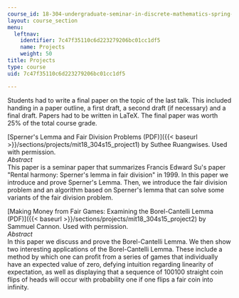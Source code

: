 ```yaml
---
course_id: 18-304-undergraduate-seminar-in-discrete-mathematics-spring-2015
layout: course_section
menu:
  leftnav:
    identifier: 7c47f35110c6d223279206bc01cc1df5
    name: Projects
    weight: 50
title: Projects
type: course
uid: 7c47f35110c6d223279206bc01cc1df5

---
```


Students had to write a final paper on the topic of the last talk. This included handing in a paper outline, a first draft, a second draft (if necessary) and a final draft. Papers had to be written in LaTeX. The final paper was worth 25% of the total course grade.

[Sperner's Lemma and Fair Division Problems (PDF)]({{< baseurl >}}/sections/projects/mit18_304s15_project1) by Suthee Ruangwises. Used with permission.  
_Abstract_  
This paper is a seminar paper that summarizes Francis Edward Su's paper "Rental harmony: Sperner's lemma in fair division" in 1999. In this paper we introduce and prove Sperner's Lemma. Then, we introduce the fair division problem and an algorithm based on Sperner's lemma that can solve some variants of the fair division problem.

[Making Money from Fair Games: Examining the Borel-Cantelli Lemma (PDF)]({{< baseurl >}}/sections/projects/mit18_304s15_project2) by Sammuel Cannon. Used with permission.  
_Abstract_   
In this paper we discuss and prove the Borel-Cantelli Lemma. We then show two interesting applications of the Borel-Cantelli Lemma. These include a method by which one can profit from a series of games that individually have an expected value of zero, defying intuition regarding linearity of expectation, as well as displaying that a sequence of 100100 straight coin flips of heads will occur with probability one if one flips a fair coin into infinity.